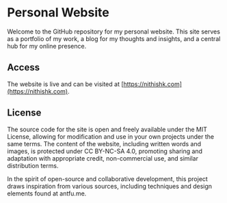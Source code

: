 # Personal Website

Welcome to the GitHub repository for my personal website. This site serves as a portfolio of my work, a blog for my thoughts and insights, and a central hub for my online presence.

## Access

The website is live and can be visited at [https://nithishk.com](https://nithishk.com).

## License

The source code for the site is open and freely available under the MIT License, allowing for modification and use in your own projects under the same terms. The content of the website, including written words and images, is protected under CC BY-NC-SA 4.0, promoting sharing and adaptation with appropriate credit, non-commercial use, and similar distribution terms.

In the spirit of open-source and collaborative development, this project draws inspiration from various sources, including techniques and design elements found at antfu.me.
